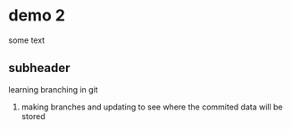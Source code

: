# demo 2

some text

## subheader

learning branching in git

1. making branches and updating to see where the commited data will be stored